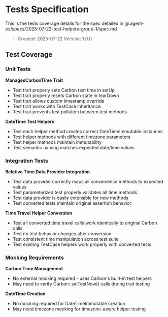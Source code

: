 # Tests Specification

This is the tests coverage details for the spec detailed in @.agent-os/specs/2025-07-22-test-helpers-group-1/spec.md

> Created: 2025-07-22
> Version: 1.0.0

## Test Coverage

### Unit Tests

**ManagesCarbonTime Trait**
- Test trait properly sets Carbon test time in setUp
- Test trait properly resets Carbon state in tearDown  
- Test trait allows custom timestamp override
- Test trait works with TestCase inheritance
- Test trait prevents test pollution between test methods

**DateTime Test Helpers**
- Test each helper method creates correct DateTimeImmutable instances
- Test helper methods with different timezone parameters
- Test helper methods maintain immutability
- Test semantic naming matches expected date/time values

### Integration Tests

**Relative Time Data Provider Integration**
- Test data provider correctly maps all convenience methods to expected values
- Test parameterized test properly validates all time methods
- Test data provider is easily extensible for new methods
- Test converted tests maintain original assertion behavior

**Time Travel Helper Conversion**
- Test all converted time travel calls work identically to original Carbon calls
- Test no test behavior changes after conversion
- Test consistent time manipulation across test suite
- Test existing TestCase helpers work properly with converted tests

### Mocking Requirements

**Carbon Time Management**
- No external mocking required - uses Carbon's built-in test helpers
- May need to verify Carbon::setTestNow() calls during trait testing

**DateTime Creation**
- No mocking required for DateTimeImmutable creation
- May need timezone mocking for timezone-aware helper testing